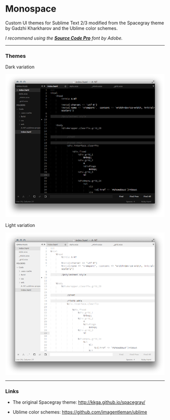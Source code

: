 # Monospace

Custom UI themes for Sublime Text 2/3 modified from the Spacegray theme by Gadzhi Kharkharov and the Ublime color schemes.

*I recommend using the [__Source Code Pro__](https://github.com/adobe/Source-Code-Pro) font by Adobe.*

***

### Themes

Dark variation

![image](Screenshots/Monospace-Dark.png)

Light variation

![image](Screenshots/Monospace-Light.png)


***

### Links
- The original Spacegray theme: http://kkga.github.io/spacegray/

- Ublime color schemes: https://github.com/imagentleman/ublime